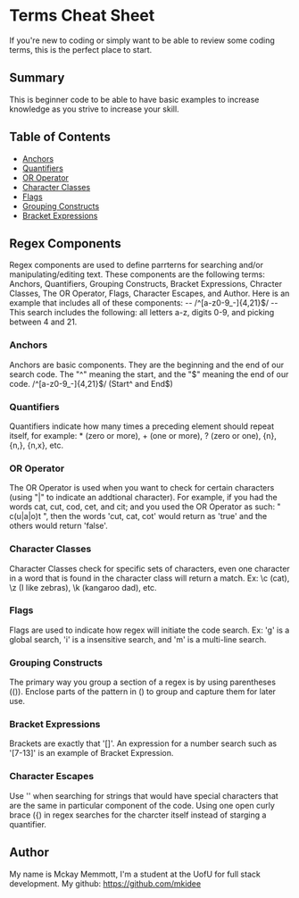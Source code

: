 # Terms Cheat Sheet

If you're new to coding or simply want to be able to review some coding terms, this is the perfect place to start.

## Summary

This is beginner code to be able to have basic examples to increase knowledge as you strive to increase your skill.

## Table of Contents

- [Anchors](#anchors)
- [Quantifiers](#quantifiers)
- [OR Operator](#or-operator)
- [Character Classes](#character-classes)
- [Flags](#flags)
- [Grouping Constructs](#grouping-constructs)
- [Bracket Expressions](#bracket-expressions)

## Regex Components

Regex components are used to define parrterns for searching and/or manipulating/editing text. These components are the following terms: Anchors, Quantifiers, Grouping Constructs, Bracket Expressions, Chracter Classes, The OR Operator, Flags, Character Escapes, and Author. Here is an example that includes all of these components: --
/^[a-z0-9_-]{4,21}$/ -- This search includes the following: all letters a-z, digits 0-9, and picking between 4 and 21.

### Anchors

Anchors are basic components. They are the beginning and the end of our search code. The "^" meaning the start, and the "$" meaning the end of our code.
    /^[a-z0-9_-]{4,21}$/ (Start^ and End$)

### Quantifiers

Quantifiers indicate how many times a preceding element should repeat itself, for example: \* (zero or more), + (one or more), ? (zero or one), {n}, {n,}, {n,x}, etc.

### OR Operator

The OR Operator is used when you want to check for certain characters (using "|" to indicate an addtional character). For example, if you had the words cat, cut, cod, cet, and cit; and you used the OR Operator as such: " c(u|a|o)t ", then the words 'cut, cat, cot' would return as 'true' and the others would return 'false'.

### Character Classes

Character Classes check for specific sets of characters, even one character in a word that is found in the character class will return a match. Ex: \c (cat), \z (I like zebras), \k (kangaroo dad), etc.

### Flags

Flags are used to indicate how regex will initiate the code search. Ex: 'g' is a global search, 'i' is a insensitive search, and 'm' is a multi-line search.

### Grouping Constructs

The primary way you group a section of a regex is by using parentheses (()). Enclose parts of the pattern in () to group and capture them for later use.

### Bracket Expressions

Brackets are exactly that '[]'. An expression for a number search such as '[7-13]' is an example of Bracket Expression.

### Character Escapes

Use '\' when searching for strings that would have special characters that are the same in particular component of the code. Using one open curly brace ({) in regex searches for the charcter itself instead of starging a quantifier.

## Author

My name is Mckay Memmott, I'm a student at the UofU for full stack development. My github: https://github.com/mkidee
